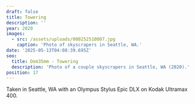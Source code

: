 ```yaml
---
draft: false
title: Towering
description: ''
year: 2020
images:
  - src: /assets/uploads/000252510007.jpg
    caption: 'Photo of skyscrapers in Seattle, WA.'
date: '2025-05-13T04:08:39.695Z'
seo:
  title: Dom35mm - Towering
  description: 'Photo of a couple skyscrapers in Seattle, WA (2020).'
position: 17
---
```





Taken in Seattle, WA with an Olympus Stylus Epic DLX on Kodak Ultramax 400.
